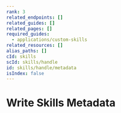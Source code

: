```yaml
---
rank: 3
related_endpoints: []
related_guides: []
related_pages: []
required_guides:
  - applications/custom-skills
related_resources: []
alias_paths: []
cId: skills
scId: skills/handle
id: skills/handle/metadata
isIndex: false
---
```


# Write Skills Metadata
